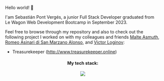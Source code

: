 <!--
**sebaspont/sebaspont** is a ✨ _special_ ✨ repository because its `README.md` (this file) appears on your GitHub profile.
-->

Hello world! 👋

I'am Sebastián Pont Vergés, a junior Full Stack Developer graduated from Le Wagon Web Development Bootcamp in September 2023.

Feel free to browse through my repository and also to check out the following project I worked on with my colleagues and friends [Malte Asmuth](https://github.com/malteasmuth), [Romeo Asinari di San Marzano Alonso](https://github.com/berlincoders), and [Victor Loginov](https://github.com/thegroosalugg):

- Treasurekeeper (http://www.treasurekeeper.online)

<h4 align="center">My tech stack:</h4>
<p align="center">
  <a href="https://skillicons.dev">
    <img src="https://skillicons.dev/icons?i=git,github,heroku,html,css,bootstrap,sass,js,figma,rails,ruby,sqlite" />
  </a>
</p>




